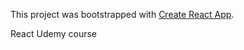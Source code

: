 This project was bootstrapped with [Create React App](https://github.com/facebookincubator/create-react-app).

React Udemy course